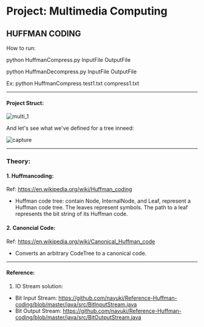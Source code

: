 # Project: Multimedia Computing
## HUFFMAN CODING
How to run:

python HuffmanCompress.py InputFile OutputFile

python HuffmanDecompress.py InputFile OutputFile

Ex: python HuffmanCompress test1.txt compress1.txt

---
#### Project Struct:

![multi_1](https://user-images.githubusercontent.com/16191939/35038765-5a127e2c-fbae-11e7-91f0-efa9e5e7a863.PNG)

And let's see what we've defined for a tree inneed:

![capture](https://user-images.githubusercontent.com/16191939/35038924-e31eed54-fbae-11e7-8b1c-094cc69fb65a.PNG)

---
### Theory:
#### 1. Huffmancoding: 
Ref: https://en.wikipedia.org/wiki/Huffman_coding
- Huffman code tree: contain Node, InternalNode, and Leaf, represent a Huffman code tree. 
The leaves represent symbols. The path to a leaf represents the bit string of its Huffman code.
#### 2. Canoncial Code: 
Ref: https://en.wikipedia.org/wiki/Canonical_Huffman_code
- Converts an arbitrary CodeTree to a canonical code.
------------------
#### Reference:
1. IO Stream solution: 
- Bit Input Stream: https://github.com/nayuki/Reference-Huffman-coding/blob/master/java/src/BitInputStream.java
- Bit Output Stream: https://github.com/nayuki/Reference-Huffman-coding/blob/master/java/src/BitOutputStream.java
